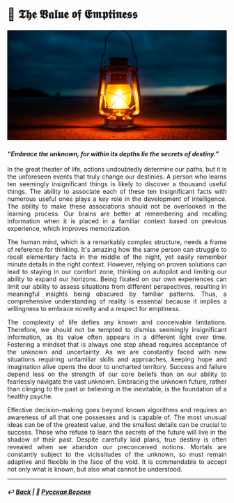 # 🔮 𝕿𝖍𝖊 𝖁𝖆𝖑𝖚𝖊 𝖔𝖋 𝕰𝖒𝖕𝖙𝖎𝖓𝖊𝖘𝖘

![The Value of Emptiness](image.png)

#### <i>“Embrace the unknown, for within its depths lie the secrets of destiny.”</i>

<p align="justify">In the great theater of life, actions undoubtedly determine our paths, but it is the unforeseen events that truly change our destinies. A person who learns ten seemingly insignificant things is likely to discover a thousand useful things. The ability to associate each of these ten insignificant facts with numerous useful ones plays a key role in the development of intelligence. The ability to make these associations should not be overlooked in the learning process. Our brains are better at remembering and recalling information when it is placed in a familiar context based on previous experience, which improves memorization.</p>

<p align="justify">The human mind, which is a remarkably complex structure, needs a frame of reference for thinking. It's amazing how the same person can struggle to recall elementary facts in the middle of the night, yet easily remember minute details in the right context. However, relying on proven solutions can lead to staying in our comfort zone, thinking on autopilot and limiting our ability to expand our horizons. Being fixated on our own experiences can limit our ability to assess situations from different perspectives, resulting in meaningful insights being obscured by familiar patterns. Thus, a comprehensive understanding of reality is essential because it implies a willingness to embrace novelty and a respect for emptiness.</p>

<p align="justify">The complexity of life defies any known and conceivable limitations. Therefore, we should not be tempted to dismiss seemingly insignificant information, as its value often appears in a different light over time. Fostering a mindset that is always one step ahead requires acceptance of the unknown and uncertainty. As we are constantly faced with new situations requiring unfamiliar skills and approaches, keeping hope and imagination alive opens the door to uncharted territory. Success and failure depend less on the strength of our core beliefs than on our ability to fearlessly navigate the vast unknown. Embracing the unknown future, rather than clinging to the past or believing in the inevitable, is the foundation of a healthy psyche.</p>

<p align="justify">Effective decision-making goes beyond known algorithms and requires an awareness of all that one possesses and is capable of. The most unusual ideas can be of the greatest value, and the smallest details can be crucial to success. Those who refuse to learn the secrets of the future will live in the shadow of their past. Despite carefully laid plans, true destiny is often revealed when we abandon our preconceived notions. Mortals are constantly subject to the vicissitudes of the unknown, so must remain adaptive and flexible in the face of the void. It is commendable to accept not only what is known, but also what cannot be understood.</p>

***

##### ↩️ [Back](https://rozephyros.github.io/index-2.html) | 🌻 [Русская Версия](russian.md)

